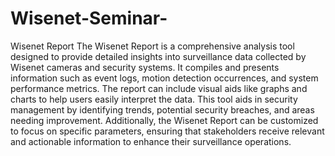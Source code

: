 # Wisenet-Seminar-
Wisenet Report
The Wisenet Report is a comprehensive analysis tool designed to provide detailed insights into surveillance data collected by Wisenet cameras and security systems. It compiles and presents information such as event logs, motion detection occurrences, and system performance metrics. The report can include visual aids like graphs and charts to help users easily interpret the data. This tool aids in security management by identifying trends, potential security breaches, and areas needing improvement. Additionally, the Wisenet Report can be customized to focus on specific parameters, ensuring that stakeholders receive relevant and actionable information to enhance their surveillance operations.
